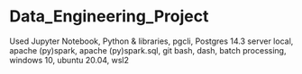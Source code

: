 # Data_Engineering_Project
Used Jupyter Notebook, Python &amp; libraries, pgcli, Postgres 14.3 server local, apache (py)spark, apache (py)spark.sql, git bash, dash, batch processing, windows 10, ubuntu 20.04, wsl2
